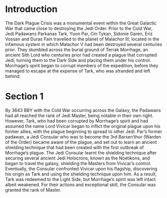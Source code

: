# Introduction

The Dark Plague Crisis was a monumental event within the Great Galactic War that came close to destroying the Jedi Order.
Prior to the Cold War, Jedi Padawans Parkanas Tark, Yuon Par, Cin Tykan, Sidonie Garen, Eriz Vossan and Duras Fain travelled to the planet of Malachor III, located in the infamous system in which Malachor V had been destroyed several centuries prior.
They stumbled across the burial ground of Terrak Morrhage, an ancient Sith Lord who centuries prior had created a plague that corrupted Jedi, turning them to the Dark Side and placing them under his control.
Morrhage’s spirit began to corrupt members of the expedition, before they managed to escape at the expense of Tark, who was stranded and left behind.

# Section 1

By 3643 BBY with the Cold War occurring across the Galaxy, the Padawans had all reached the rank of Jedi Master, being notable in their own right.
However, Tark, who had been corrupted by Morrhage’s spirit and had assumed the name Lord Vivicar began to inflict the original plague upon his former allies, with the plague beginning to spread to other Jedi.
Par’s former padawan, a Jedi Consular who was to become the 3rd Barsen’thor (Warden of the Order) became aware of the plague, and set out to learn an ancient shielding technique that had been created with the first outbreak of Morrhage’s plague.
The Jedi Consular learnt the shielding technique after securing several ancient Jedi Holocrons, known as the Noetikons, and began to travel the galaxy, shielding the Masters from Vivicar’s control.
Eventually, the Consular confronted Vivicar upon his flagship, discovering his origin as Tark and using the shielding technique upon him.
As a result, Tark was redeemed to the Light Side, but Morrhage’s spirit was left intact albeit weakened.
For their actions and exceptional skill, the Consular was granted the rank of Master.
